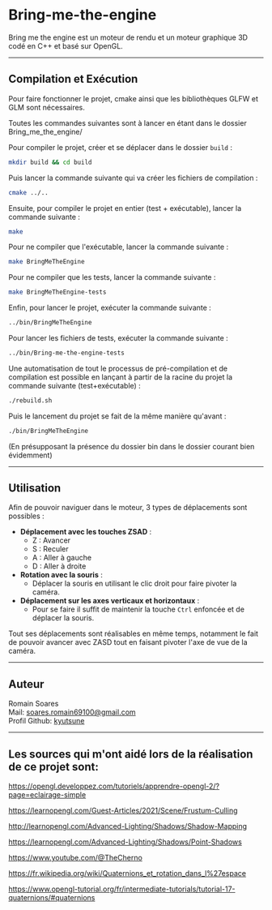 # Bring-me-the-engine

Bring me the engine est un moteur de rendu et un moteur graphique 3D codé en C++ et basé sur OpenGL.
___________________________________________
## Compilation et Exécution
Pour faire fonctionner le projet, cmake ainsi que les bibliothèques GLFW et GLM sont nécessaires.

Toutes les commandes suivantes sont à lancer en étant dans le dossier Bring_me_the_engine/

Pour compiler le projet, créer et se déplacer dans le dossier `build` :
```bash
mkdir build && cd build
```
Puis lancer la commande suivante qui va créer les fichiers de compilation :
```bash
cmake ../..
```
Ensuite, pour compiler le projet en entier (test + exécutable), lancer la commande suivante :
```bash
make
```
Pour ne compiler que l'exécutable, lancer la commande suivante :
```bash
make BringMeTheEngine
```
Pour ne compiler que les tests, lancer la commande suivante :
```bash
make BringMeTheEngine-tests

```
Enfin, pour lancer le projet, exécuter la commande suivante :
```bash
../bin/BringMeTheEngine
```
Pour lancer les fichiers de tests, exécuter la commande suivante :
```bash
../bin/Bring-me-the-engine-tests
```

Une automatisation de tout le processus de pré-compilation et de compilation est possible en lançant à partir de la racine du projet la commande suivante (test+exécutable) :
```bash
./rebuild.sh
```
Puis le lancement du projet se fait de la même manière qu'avant :
```bash
./bin/BringMeTheEngine
```
(En présupposant la présence du dossier bin dans le dossier courant bien évidemment)
____________________________________________
## Utilisation
Afin de pouvoir naviguer dans le moteur, 3 types de déplacements sont possibles :
- **Déplacement avec les touches ZSAD** : 
  - Z : Avancer
  - S : Reculer
  - A : Aller à gauche
  - D : Aller à droite 
- **Rotation avec la souris** : 
  - Déplacer la souris en utilisant le clic droit pour faire pivoter la caméra.
- **Déplacement sur les axes verticaux et horizontaux** :
  - Pour se faire il suffit de maintenir la touche `Ctrl` enfoncée et de déplacer la souris.

Tout ses déplacements sont réalisables en même temps, notamment le fait de pouvoir avancer avec ZASD tout en faisant pivoter l'axe de vue de la caméra.
____________________________________________
## Auteur
Romain Soares  
Mail: <soares.romain69100@gmail.com>  
Profil Github: [kyutsune](https://www.github.com/Kyutsune)
___________________________________________
## Les sources qui m'ont aidé lors de la réalisation de ce projet sont:
https://opengl.developpez.com/tutoriels/apprendre-opengl-2/?page=eclairage-simple

https://learnopengl.com/Guest-Articles/2021/Scene/Frustum-Culling

http://learnopengl.com/Advanced-Lighting/Shadows/Shadow-Mapping

https://learnopengl.com/Advanced-Lighting/Shadows/Point-Shadows

https://www.youtube.com/@TheCherno

https://fr.wikipedia.org/wiki/Quaternions_et_rotation_dans_l%27espace

https://www.opengl-tutorial.org/fr/intermediate-tutorials/tutorial-17-quaternions/#quaternions
